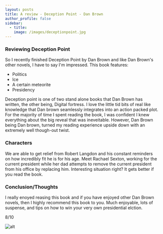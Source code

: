 ```yaml
---
layout: posts
title: A review - Deception Point - Dan Brown
author_profile: false
sidebar:
  - title: 
    image: /images/deceptionpoint.jpg
---
```


### Reviewing Deception Point

So I recently finished Deception Point by Dan Brown and like Dan Brown's other novels, I have to say I'm impressed. This book features:
- Politics
- Ice
- A certain meteorite
- Presidency
 
Deception point is one of two stand alone books that Dan Brown has written, the other being, Digital fortress. I love the little tid bits of real like knowledge that Dan brown seamlessly integrates into an action packed plot. For the majority of time I spent reading the book, I was confident I knew everything about the big reveal that was ineveitable. However, Dan Brown being Dan brown, turned my reading experience upside down with an extremely well though-out twist.

### Characters
We are able to get relief from Robert Langdon and his constant reminders on how incredibly fit he is for his age. Meet Rachael Sexton, working for the current president while her dad attempts to remove the current president from his office by replacing him. Interesting situation right? It gets better if you read the book.

### Conclusion/Thoughts
I really enoyed reasing this book and if you have enjoyed other Dan Brown novels, then I highly recommend this book to you. Much enjoyable, lots of suspense, and tips on how to win your very own presidential elction.

8/10

![alt](/minimalmistakesite/images/skills.jpg)